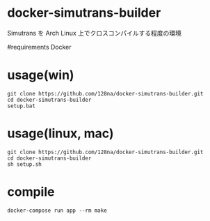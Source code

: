 # docker-simutrans-builder
Simutrans を Arch Linux 上でクロスコンパイルする程度の環境

#requirements
Docker

# usage(win)
```
git clone https://github.com/128na/docker-simutrans-builder.git
cd docker-simutrans-builder
setup.bat
```

# usage(linux, mac)
```
git clone https://github.com/128na/docker-simutrans-builder.git
cd docker-simutrans-builder
sh setup.sh
```

# compile
```
docker-compose run app --rm make
```
